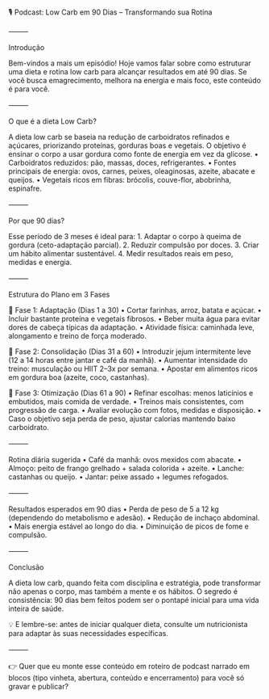 🎙️ Podcast: Low Carb em 90 Dias – Transformando sua Rotina

⸻

Introdução

Bem-vindos a mais um episódio! Hoje vamos falar sobre como estruturar uma dieta e rotina low carb para alcançar resultados em até 90 dias. Se você busca emagrecimento, melhora na energia e mais foco, este conteúdo é para você.

⸻

O que é a dieta Low Carb?

A dieta low carb se baseia na redução de carboidratos refinados e açúcares, priorizando proteínas, gorduras boas e vegetais. O objetivo é ensinar o corpo a usar gordura como fonte de energia em vez da glicose.
	•	Carboidratos reduzidos: pão, massas, doces, refrigerantes.
	•	Fontes principais de energia: ovos, carnes, peixes, oleaginosas, azeite, abacate e queijos.
	•	Vegetais ricos em fibras: brócolis, couve-flor, abobrinha, espinafre.

⸻

Por que 90 dias?

Esse período de 3 meses é ideal para:
	1.	Adaptar o corpo à queima de gordura (ceto-adaptação parcial).
	2.	Reduzir compulsão por doces.
	3.	Criar um hábito alimentar sustentável.
	4.	Medir resultados reais em peso, medidas e energia.

⸻

Estrutura do Plano em 3 Fases

🔹 Fase 1: Adaptação (Dias 1 a 30)
	•	Cortar farinhas, arroz, batata e açúcar.
	•	Incluir bastante proteína e vegetais fibrosos.
	•	Beber muita água para evitar dores de cabeça típicas da adaptação.
	•	Atividade física: caminhada leve, alongamento e treino de força moderado.

🔹 Fase 2: Consolidação (Dias 31 a 60)
	•	Introduzir jejum intermitente leve (12 a 14 horas entre jantar e café da manhã).
	•	Aumentar intensidade do treino: musculação ou HIIT 2–3x por semana.
	•	Apostar em alimentos ricos em gordura boa (azeite, coco, castanhas).

🔹 Fase 3: Otimização (Dias 61 a 90)
	•	Refinar escolhas: menos laticínios e embutidos, mais comida de verdade.
	•	Treinos mais consistentes, com progressão de carga.
	•	Avaliar evolução com fotos, medidas e disposição.
	•	Caso o objetivo seja perda de peso, ajustar calorias mantendo baixo carboidrato.

⸻

Rotina diária sugerida
	•	Café da manhã: ovos mexidos com abacate.
	•	Almoço: peito de frango grelhado + salada colorida + azeite.
	•	Lanche: castanhas ou queijo.
	•	Jantar: peixe assado + legumes refogados.

⸻

Resultados esperados em 90 dias
	•	Perda de peso de 5 a 12 kg (dependendo do metabolismo e adesão).
	•	Redução de inchaço abdominal.
	•	Mais energia estável ao longo do dia.
	•	Diminuição de picos de fome e compulsão.

⸻

Conclusão

A dieta low carb, quando feita com disciplina e estratégia, pode transformar não apenas o corpo, mas também a mente e os hábitos. O segredo é consistência: 90 dias bem feitos podem ser o pontapé inicial para uma vida inteira de saúde.

💡 E lembre-se: antes de iniciar qualquer dieta, consulte um nutricionista para adaptar às suas necessidades específicas.

⸻

👉 Quer que eu monte esse conteúdo em roteiro de podcast narrado em blocos (tipo vinheta, abertura, conteúdo e encerramento) para você só gravar e publicar?
